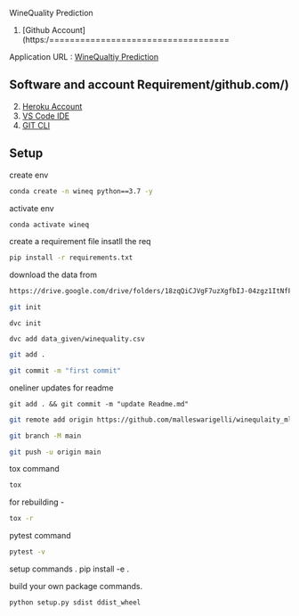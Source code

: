 
 WineQuality Prediction

1. [Github Account](https:/===================================

Application URL : [WineQualtiy Prediction](https://wine-qulaity-app.herokuapp.com/)

## Software and account Requirement/github.com/)
2. [Heroku Account](https://id.heroku.com/login)
3. [VS Code IDE](https://code.visualstudio.com/download)
4. [GIT CLI](https://git-scm.com/downloads)


## Setup


create env
```bash
conda create -n wineq python==3.7 -y
```

activate env
```bash
conda activate wineq
```

create a requirement file
insatll the req
```bash
pip install -r requirements.txt
```
download the data from
```bash
https://drive.google.com/drive/folders/18zqQiCJVgF7uzXgfbIJ-04zgz1ItNfF5?usp=sharing
```
```bash
git init
```

```
dvc init
```

```
dvc add data_given/winequality.csv
```

```bash
git add .

git commit -m "first commit"
```

oneliner updates for readme

```
git add . && git commit -m "update Readme.md"
```

```bash
git remote add origin https://github.com/malleswarigelli/winequlaity_mlops_dvc.git
```

```bash
git branch -M main
```

```bash
git push -u origin main
```

tox command 
```bash
tox
```

for rebuilding -
```bash
tox -r
```

pytest command
```bash
pytest -v
```

setup commands .
pip install -e .


build your own package commands.
```bash
python setup.py sdist ddist_wheel
```
